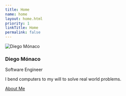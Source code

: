 ```yaml
---
title: Home
name: home
layout: home.html
priority: 1
linkTitle: Home
permalink: false
---
```


<img class="avatar" src="{{ baseUrl }}/images/me.jpg" title="Diego Mónaco">

<h3 class="collapse">Diego Mónaco</h3>

<p class="leading">Software Engineer</p>

I bend computers to my will to solve real world problems.

<p><a href="/about-me" class="btn">About Me</a></p>

